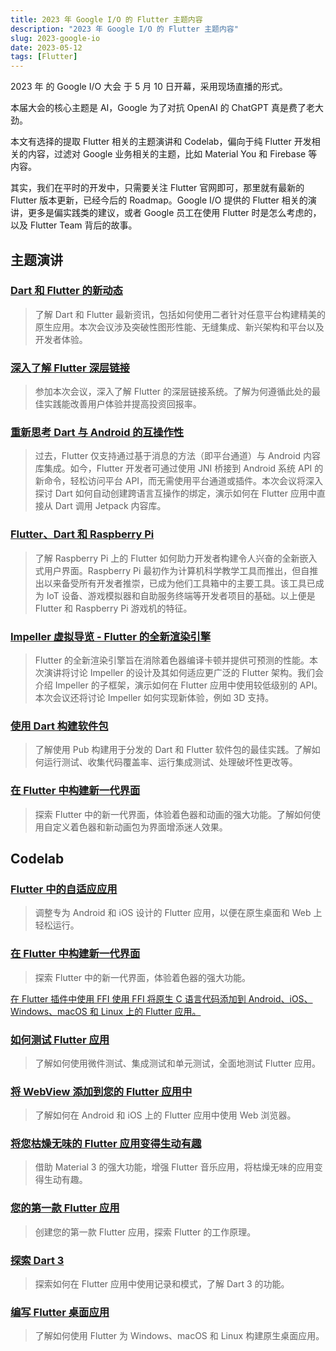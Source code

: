```yaml
---
title: 2023 年 Google I/O 的 Flutter 主题内容
description: "2023 年 Google I/O 的 Flutter 主题内容"
slug: 2023-google-io
date: 2023-05-12
tags: [Flutter]
---
```


2023 年 的 Google I/O 大会 于 5 月 10 日开幕，采用现场直播的形式。

本届大会的核心主题是 AI，Google 为了对抗 OpenAI 的 ChatGPT 真是费了老大劲。

本文有选择的提取 Flutter 相关的主题演讲和 Codelab，偏向于纯 Flutter 开发相关的内容，过滤对 Google 业务相关的主题，比如 Material You 和 Firebase 等内容。

其实，我们在平时的开发中，只需要关注 Flutter 官网即可，那里就有最新的 Flutter 版本更新，已经今后的 Roadmap。Google I/O 提供的 Flutter 相关的演讲，更多是偏实践类的建议，或者 Google 员工在使用 Flutter 时是怎么考虑的，以及 Flutter Team 背后的故事。

<!-- truncate -->

## 主题演讲

### [Dart 和 Flutter 的新动态](https://io.google/2023/program/7a253260-3941-470b-8a4d-4253af000119/intl/zh/)

> 了解 Dart 和 Flutter 最新资讯，包括如何使用二者针对任意平台构建精美的原生应用。本次会议涉及突破性图形性能、无缝集成、新兴架构和平台以及开发者体验。

### [深入了解 Flutter 深层链接](https://io.google/2023/program/7a2f7209-f82e-44c6-a9a6-661f3d4e97dc/intl/zh/)

> 参加本次会议，深入了解 Flutter 的深层链接系统。了解为何遵循此处的最佳实践能改善用户体验并提高投资回报率。

### [重新思考 Dart 与 Android 的互操作性](https://io.google/2023/program/2f02692d-9a41-49c0-8786-1a22b7155628/intl/zh/)

> 过去，Flutter 仅支持通过基于消息的方法（即平台通道）与 Android 内容库集成。如今，Flutter 开发者可通过使用 JNI 桥接到 Android 系统 API 的新命令，轻松访问平台 API，而无需使用平台通道或插件。本次会议将深入探讨 Dart 如何自动创建跨语言互操作的绑定，演示如何在 Flutter 应用中直接从 Dart 调用 Jetpack 内容库。

### [Flutter、Dart 和 Raspberry Pi](https://io.google/2023/program/b21c56db-9cd5-46d8-8ea5-ea2c26ccc249/intl/zh/)

> 了解 Raspberry Pi 上的 Flutter 如何助力开发者构建令人兴奋的全新嵌入式用户界面。Raspberry Pi 最初作为计算机科学教学工具而推出，但自推出以来备受所有开发者推崇，已成为他们工具箱中的主要工具。该工具已成为 IoT 设备、游戏模拟器和自助服务终端等开发者项目的基础。以上便是 Flutter 和 Raspberry Pi 游戏机的特征。

### [Impeller 虚拟导览 - Flutter 的全新渲染引擎](https://io.google/2023/program/60b4bd9e-4159-473d-b031-edabb93d0e00/intl/zh/)

> Flutter 的全新渲染引擎旨在消除着色器编译卡顿并提供可预测的性能。本次演讲将讨论 Impeller 的设计及其如何适应更广泛的 Flutter 架构。我们会介绍 Impeller 的子框架，演示如何在 Flutter 应用中使用较低级别的 API。本次会议还将讨论 Impeller 如何实现新体验，例如 3D 支持。

### [使用 Dart 构建软件包](https://io.google/2023/program/4fc92976-a6da-49a8-904e-16386210eb62/intl/zh/)

> 了解使用 Pub 构建用于分发的 Dart 和 Flutter 软件包的最佳实践。了解如何运行测试、收集代码覆盖率、运行集成测试、处理破坏性更改等。

### [在 Flutter 中构建新一代界面](https://io.google/2023/program/37d7aabe-46e4-4fdf-a2b8-4f065daf95a9/intl/zh/)

> 探索 Flutter 中的新一代界面，体验着色器和动画的强大功能。了解如何使用自定义着色器和新动画包为界面增添迷人效果。

## Codelab

### [Flutter 中的自适应应用](https://codelabs.developers.google.com/codelabs/flutter-adaptive-app)

> 调整专为 Android 和 iOS 设计的 Flutter 应用，以便在原生桌面和 Web 上轻松运行。

### [在 Flutter 中构建新一代界面](https://codelabs.developers.google.com/codelabs/flutter-next-gen-uis)

> 探索 Flutter 中的新一代界面，体验着色器的强大功能。

[在 Flutter 插件中使用 FFI 使用 FFI 将原生 C 语言代码添加到 Android、iOS、Windows、macOS 和 Linux 上的 Flutter 应用。](https://codelabs.developers.google.com/codelabs/flutter-ffigen)

### [如何测试 Flutter 应用](https://codelabs.developers.google.com/codelabs/flutter-app-testing)

> 了解如何使用微件测试、集成测试和单元测试，全面地测试 Flutter 应用。

### [将 WebView 添加到您的 Flutter 应用中](https://codelabs.developers.google.com/codelabs/flutter-webview)

> 了解如何在 Android 和 iOS 上的 Flutter 应用中使用 Web 浏览器。

### [将您枯燥无味的 Flutter 应用变得生动有趣](https://codelabs.developers.google.com/codelabs/flutter-boring-to-beautiful)

> 借助 Material 3 的强大功能，增强 Flutter 音乐应用，将枯燥无味的应用变得生动有趣。

### [您的第一款 Flutter 应用](https://codelabs.developers.google.com/codelabs/flutter-codelab-first)

> 创建您的第一款 Flutter 应用，探索 Flutter 的工作原理。

### [探索 Dart 3](https://codelabs.developers.google.com/codelabs/dart-patterns-records)

> 探索如何在 Flutter 应用中使用记录和模式，了解 Dart 3 的功能。

### [编写 Flutter 桌面应用](https://codelabs.developers.google.com/codelabs/flutter-github-client)

> 了解如何使用 Flutter 为 Windows、macOS 和 Linux 构建原生桌面应用。
